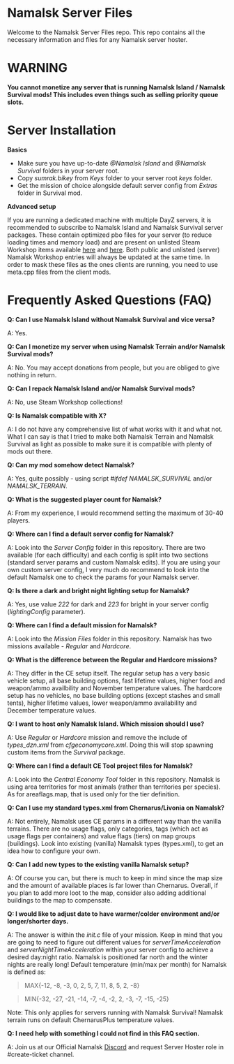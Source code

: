 # Namalsk Server Files
Welcome to the Namalsk Server Files repo.
This repo contains all the necessary information and files for any Namalsk server hoster.

# WARNING
**You cannot monetize any server that is running Namalsk Island / Namalsk Survival mods! This includes even things such as selling priority queue slots.**

# Server Installation

**Basics**

* Make sure you have up-to-date *@Namalsk Island* and *@Namalsk Survival* folders in your server root.
* Copy *sumrak.bikey* from *Keys* folder to your server root *keys* folder.
* Get the mission of choice alongside default server config from *Extras* folder in Survival mod.

**Advanced setup**

If you are running a dedicated machine with multiple DayZ servers, it is recommended to subscribe to Namalsk Island and Namalsk Survival server packages. These contain optimized pbo files for your server (to reduce loading times and memory load) and are present on unlisted Steam Workshop items available [here](https://media.tenor.com/images/78ed59c71a9472e868490638d61d23e6/tenor.gif) and [here](https://media.tenor.com/images/78ed59c71a9472e868490638d61d23e6/tenor.gif). Both public and unlisted (server) Namalsk Workshop entries will always be updated at the same time. In order to mask these files as the ones clients are running, you need to use meta.cpp files from the client mods.

# Frequently Asked Questions (FAQ)
**Q: Can I use Namalsk Island without Namalsk Survival and vice versa?**

A: Yes.

**Q: Can I monetize my server when using Namalsk Terrain and/or Namalsk Survival mods?**

A: No. You may accept donations from people, but you are obliged to give nothing in return.

**Q: Can I repack Namalsk Island and/or Namalsk Survival mods?**

A: No, use Steam Workshop collections!

**Q: Is Namalsk compatible with X?**

A: I do not have any comprehensive list of what works with it and what not. What I can say is that I tried to make both Namalsk Terrain and Namalsk Survival as light as possible to make sure it is compatible with plenty of mods out there.

**Q: Can my mod somehow detect Namalsk?**

A: Yes, quite possibly - using script *#ifdef NAMALSK_SURVIVAL* and/or *NAMALSK_TERRAIN*.

**Q: What is the suggested player count for Namalsk?**

A: From my experience, I would recommend setting the maximum of 30-40 players.

**Q: Where can I find a default server config for Namalsk?**

A: Look into the *Server Config* folder in this repository. There are two available (for each difficulty) and each config is split into two sections (standard server params and custom Namalsk edits). If you are using your own custom server config, I very much do recommend to look into the default Namalsk one to check the params for your Namalsk server.

**Q: Is there a dark and bright night lighting setup for Namalsk?**

A: Yes, use value *222* for dark and *223* for bright in your server config (*lightingConfig* parameter).

**Q: Where can I find a default mission for Namalsk?**

A: Look into the *Mission Files* folder in this repository. Namalsk has two missions available - *Regular* and *Hardcore*.

**Q: What is the difference between the Regular and Hardcore missions?**

A: They differ in the CE setup itself. The regular setup has a very basic vehicle setup, all base building options, fast lifetime values, higher food and weapon/ammo availbility and November temperature values. The hardcore setup has no vehicles, no base building options (except stashes and small tents), higher lifetime values, lower weapon/ammo availability and December temperature values.

**Q: I want to host only Namalsk Island. Which mission should I use?**

A: Use *Regular* or *Hardcore* mission and remove the include of *types_dzn.xml* from *cfgeconomycore.xml*. Doing this will stop spawning custom items from the *Survival* package.

**Q: Where can I find a default CE Tool project files for Namalsk?**

A: Look into the *Central Economy Tool* folder in this repository. Namalsk is using area territories for most animals (rather than territories per species). As for areaflags.map, that is used only for the tier definition.

**Q: Can I use my standard types.xml from Chernarus/Livonia on Namalsk?**

A: Not entirely, Namalsk uses CE params in a different way than the vanilla terrains. There are no usage flags, only categories, tags (which act as usage flags per containers) and value flags (tiers) on map groups (buildings). Look into existing (vanilla) Namalsk types (types.xml), to get an idea how to configure your own.

**Q: Can I add new types to the existing vanilla Namalsk setup?**

A: Of course you can, but there is much to keep in mind since the map size and the amount of available places is far lower than Chernarus. Overall, if you plan to add more loot to the map, consider also adding additional buildings to the map to compensate.

**Q: I would like to adjust date to have warmer/colder environment and/or longer/shorter days.**

A: The answer is within the *init.c* file of your mission. Keep in mind that you are going to need to figure out different values for *serverTimeAcceleration* and *serverNightTimeAcceleration* within your server config to achieve a desired day:night ratio. Namalsk is positioned far north and the winter nights are really long!
Default temperature (min/max per month) for Namalsk is defined as:

> MAX{-12,  -8,  -3,   0,   2,   5,   7,  11,   8,   5,   2,  -8}

> MIN{-32, -27, -21, -14,  -7,  -4,  -2,   2,  -3,  -7, -15, -25}

Note: This only applies for servers running with Namalsk Survival! Namalsk terrain runs on default ChernarusPlus temperature values.

**Q: I need help with something I could not find in this FAQ section.**

A: Join us at our Official Namalsk [Discord](https://discord.com/invite/gK7HRDN) and request Server Hoster role in #create-ticket channel.
